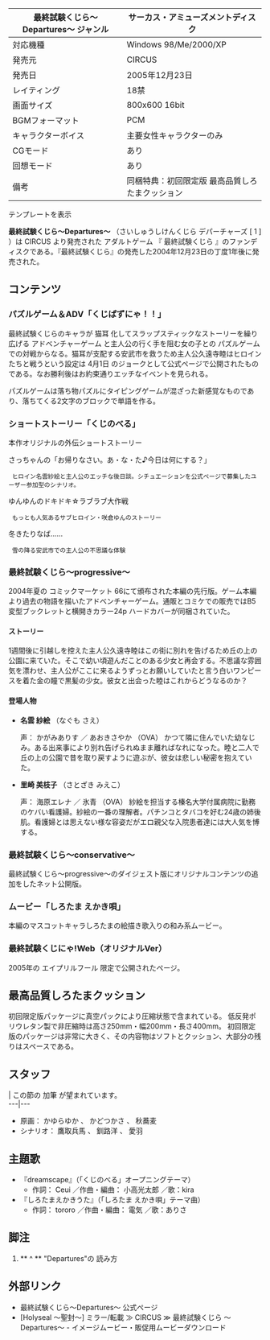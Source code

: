 最終試験くじら〜Departures〜  ジャンル  |  サーカス・アミューズメントディスク   
---|---  
対応機種  |  Windows 98/Me/2000/XP   
発売元  |  CIRCUS   
発売日  |  2005年12月23日   
レイティング  |  18禁   
画面サイズ  |  800x600 16bit   
BGMフォーマット  |  PCM   
キャラクターボイス  |  主要女性キャラクターのみ   
CGモード  |  あり   
回想モード  |  あり   
備考  |  同梱特典：初回限定版 最高品質しろたまクッション   
テンプレートを表示  
  
**最終試験くじら〜Departures〜** （さいしゅうしけんくじら デパーチャーズ  [  1  ]  ）は  CIRCUS  より発売された
アダルトゲーム  『  最終試験くじら  』のファンディスクである。『最終試験くじら』の発売した2004年12月23日の丁度1年後に発売された。

##  コンテンツ



###  パズルゲーム＆ADV「くじぱずにゃ！！」



最終試験くじらのキャラが  猫耳  化してスラップスティックなストーリーを繰り広げる  アドベンチャーゲーム  と主人公の行く手を阻む女の子との
パズルゲーム  での対戦からなる。猫耳が支配する安武市を救うため主人公久遠寺睦はヒロインたちと戦うという設定は  4月1日
のジョークとして公式ページで公開されたものである。なお勝利後はお約束通りエッチなイベントを見られる。

パズルゲームは落ち物パズルにタイピングゲームが混ざった新感覚なものであり、落ちてくる2文字のブロックで単語を作る。

###  ショートストーリー「くじのべる」



本作オリジナルの外伝ショートストーリー

さっちゃんの「お帰りなさい。あ・な・た♪今日は何にする？」

     ヒロイン名雲紗絵と主人公のエッチな後日談。シチュエーションを公式ページで募集したユーザー参加型のシナリオ。 
ゆんゆんのドキドキ☆ラブラブ大作戦

     もっとも人気あるサブヒロイン・咲倉ゆんのストーリー 
冬きたりなば……

     雪の降る安武市での主人公の不思議な体験 

###  最終試験くじら〜progressive〜



2004年夏の  コミックマーケット
66にて頒布された本編の先行版。ゲーム本編より過去の物語を描いたアドベンチャーゲーム。通販とコミケでの販売ではB5変型ブックレットと横開きカラー24p
ハードカバーが同梱されていた。

####  ストーリー



1週間後に引越しを控えた主人公久遠寺睦はこの街に別れを告げるため丘の上の公園に来ていた。そこで幼い頃遊んだことのある少女と再会する。不思議な雰囲気を漂わせ、主人公がここに来るようずっとお願いしていたと言う白いワンピースを着た金の瞳で黒髪の少女。彼女と出会った睦はこれからどうなるのか？

####  登場人物



  * **名雲 紗絵** （なぐも さえ） 

     声：  かがみありす  ／  あおきさやか  （OVA） 
     かつて隣に住んでいた幼なじみ。ある出来事により別れ告げられぬまま離ればなれになった。睦と二人で丘の上の公園で昔を取り戻すように遊ぶが、彼女は悲しい秘密を抱えていた。 

  * **里崎 美枝子** （さとざき みえこ） 

     声：  海原エレナ  ／  氷青  （OVA） 
     紗絵を担当する榛名大学付属病院に勤務のケバい看護婦。紗絵の一番の理解者。パチンコとタバコを好む24歳の姉後肌。看護婦とは思えない様な容姿だがエロ親父な入院患者達には大人気を博する。 

###  最終試験くじら〜conservative〜



最終試験くじら〜progressive〜のダイジェスト版にオリジナルコンテンツの追加をしたネット公開版。

###  ムービー「しろたま えかき唄」



本編のマスコットキャラしろたまの絵描き歌入りの和み系ムービー。

###  最終試験くじにゃ!Web（オリジナルVer）



2005年の  エイプリルフール  限定で公開されたページ。

##  最高品質しろたまクッション



初回限定版パッケージに真空パックにより圧縮状態で含まれている。 低反発ポリウレタン製で非圧縮時は高さ250mm・幅200mm・長さ400mm。
初回限定版のパッケージは非常に大きく、その内容物はソフトとクッション、大部分の残りはスペースである。

##  スタッフ



|  この節の  加筆  が望まれています。  
---|---  
  
  * 原画：  かゆらゆか  、  かどつかさ  、  秋蕎麦 
  * シナリオ：  鷹取兵馬  、  釧路洋  、  愛羽 

##  主題歌



  * 『dreamscape』（「くじのべる」オープニングテーマ） 
    * 作詞：  Ceui  ／作曲・編曲：  小高光太郎  ／歌：kira 
  * 『しろたまえかきうた』（「しろたま えかき唄」テーマ曲） 
    * 作詞：  tororo  ／作曲・編曲：  電気  ／歌：ありさ 

##  脚注



  1. ** ^  ** "Departures"の  読み方 

##  外部リンク



  * 最終試験くじら〜Departures〜 公式ページ 
  * [Holyseal 〜聖封〜] ミラー/転載 ≫ CIRCUS ≫ 最終試験くじら 〜Departures〜  \- イメージムービー・販促用ムービーダウンロード 

